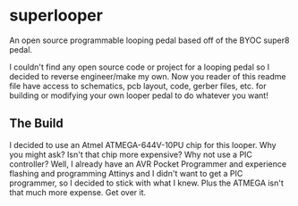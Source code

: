 # superlooper
An open source programmable looping pedal based off of the BYOC super8 pedal. 

I couldn't find any open source code or project for a looping pedal so I decided to reverse engineer/make my own. Now you reader of this readme file have access to schematics, pcb layout, code, gerber files, etc. for building or modifying your own looper pedal to do whatever you want! 

## The Build 

I decided to use an Atmel ATMEGA-644V-10PU chip for this looper. Why you might ask? Isn't that chip more expensive? Why not use a PIC controller? Well, I already have an AVR Pocket Programmer and experience flashing and programming Attinys and I didn't want to get a PIC programmer, so I decided to stick with what I knew. Plus the ATMEGA isn't that much more expense. Get over it.
